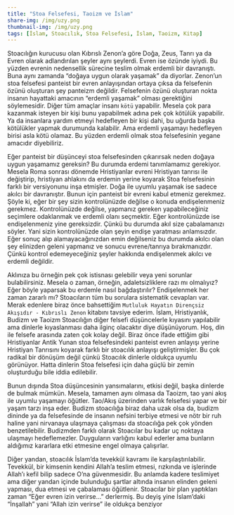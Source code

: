 ```yaml
---
title: "Stoa Felsefesi, Taoizm ve İslam"
share-img: /img/uzy.png
thumbnail-img: /img/uzy.png
tags: [İslam, Stoacılık, Stoa Felsefesi, İslam, Taoizm, Kitap]
---
```


Stoacılığın kurucusu olan Kıbrıslı Zenon’a göre Doğa, Zeus, Tanrı ya da Evren olarak adlandırılan şeyler aynı şeylerdi. Evren ise özünde iyiydi. Bu yüzden evrenin nedensellik sürecine teslim olmak erdemli bir davranıştı. Buna aynı zamanda “doğaya uygun olarak yaşamak” da diyorlar. Zenon’un stoa felsefesi panteist bir evren anlayışından ortaya çıksa da felsefenin özünü oluşturan şey panteizm değildir. Felsefenin özünü oluşturan nokta insanın hayattaki amacının “erdemli yaşamak” olması gerektiğini söylemesidir. Diğer tüm amaçlar insanı `kötü` yapabilir. Mesela çok para kazanmak isteyen bir kişi bunu yapabilmek adına pek çok kötülük yapabilir. Ya da insanlara yardım etmeyi hedefleyen bir kişi dahi, bu uğurda başka kötülükler yapmak durumunda kalabilir. Ama erdemli yaşamayı hedefleyen birisi asla kötü olamaz. Bu yüzden erdemli olmak stoa felsefesinin yegane amacıdır diyebiliriz.

Eğer panteist bir düşünceyi stoa felsefesinden çıkarırsak neden doğaya uygun yaşamamız gereksin? Bu durumda erdemi tanımlamamız gerekiyor. Mesela Roma sonrası dönemde Hristiyanlar evreni Hristiyan tanrısı ile değiştirip, hristiyan ahlakını da erdemin yerine koyarak Stoa felsefesinin farklı bir versiyonunu inşa etmişler. Doğa ile uyumlu yaşamak ise sadece akılcı bir davranıştır. Bunun için panteist bir evreni kabul etmeniz gerekmez. Şöyle ki, eğer bir şey sizin kontrolünüzde değilse o konuda endişelenmeniz gerekmez. Kontrolünüzde değilse, yapmanız gereken yapabileceğiniz seçimlere odaklanmak ve erdemli olanı seçmektir. Eğer kontrolünüzde ise endişelenmeniz yine gereksizdir. Çünkü bu durumda akıl size çabalamanızı söyler. Yani sizin kontrolünüzde olan şeyin endişe yaratması anlamsızdır. Eğer sonuç alıp alamayacağınızdan emin değilseniz bu durumda akılcı olan şey elinizden geleni yapmanız ve sonucu evrene/tanrıya bırakmanızdır. Çünkü kontrol edemeyeceğiniz şeyler hakkında endişelenmek akılcı ve erdemli değildir.

Aklınıza bu örneğin pek çok istisnası gelebilir veya yeni sorunlar bulabilirsiniz. Mesela o zaman, örneğin, adaletsizliklere razı mı olmalıyız? Eğer böyle yaparsak bu erdemle nasıl bağdaştırılır? Endişelenmek her zaman zararlı mı? Stoacıların tüm bu sorulara sistematik cevapları var. Merak edenlere biraz önce bahsettiğim `Mutluluk Hayatın Dirençsiz Akışıdır - Kıbrıslı Zenon` kitabını tavsiye ederim. İslam, Hristiyanlık, Budizm ve Taoizm Stoacılığın diğer felsefi düşüncelerle kıyasını yapılabilir ama dinlerle kıyaslanması daha ilginç olacaktır diye düşünüyorum. Hoş, din ile felsefe arasında zaten çok kolay değil. Biraz önce ifade ettiğim gibi Hristiyanlar Antik Yunan stoa felsefesindeki panteist evren anlayışı yerine Hristiyan Tanrısını koyarak farklı bir stoacılık anlayışı geliştirmişler. Bu çok radikal bir dönüşüm değil çünkü Stoacılık dinlerle oldukça uyumlu görünüyor. Hatta dinlerin Stoa felsefesi için daha güçlü bir zemin oluşturduğu bile iddia edilebilir.

Bunun dışında Stoa düşüncesinin yansımalarını, etkisi değil, başka dinlerde de bulmak mümkün. Mesela, tamamen aynı olmasa da Taoizm, tao yani akış ile uyumlu yaşamayı öğütler. Tao/Akış üzerinden varlık felsefesi yapar ve bir yaşam tarzı inşa eder. Budizm stoacılığa biraz daha uzak olsa da, budizm dininde ya da felsefesinde de insanın nefsini terbiye etmesi ve nötr bir ruh haline yani nirvanaya ulaşmaya çalışması da stoacılığa pek çok yönden benzetilebilir. Budizmden farklı olarak Stoacılar bu kadar uç noktaya ulaşmayı hedeflemezler. Duyguların varlığını kabul ederler ama bunların aldığımız kararlara etki etmesine engel olmaya çalışırlar.

Diğer yandan, stoacılık İslam’da tevekkül kavramı ile karşılaştırılabilir. Tevekkül, bir kimsenin kendini Allah’a teslim etmesi, rızkında ve işlerinde Allah’ı kefil bilip sadece O’na güvenmesidir. Bu anlamda kadere teslimiyet ama diğer yandan içinde bulunduğu şartlar altında insanın elinden geleni yapması, dua etmesi ve çabalaması öğütlenir. Stoacılar bir plan yaptıkları zaman “Eğer evren izin verirse…” derlermiş. Bu deyiş yine İslam’daki “İnşallah” yani “Allah izin verirse” ile oldukça benziyor

